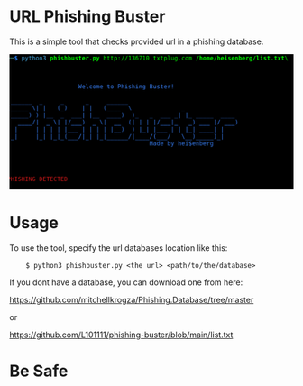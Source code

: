 <h1>URL Phishing Buster</h1>
<p>This is a simple tool that checks provided url in a phishing database.</p>
<img src='https://github.com/L101111/phishing-buster/blob/main/screen.png' width='600px' />

# Usage

To use the tool, specify the url databases location like this:

        $ python3 phishbuster.py <the url> <path/to/the/database>

If you dont have a database, you can download one from here:

https://github.com/mitchellkrogza/Phishing.Database/tree/master

or

https://github.com/L101111/phishing-buster/blob/main/list.txt

# Be Safe 



